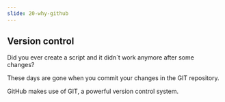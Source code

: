 ```yaml
---
slide: 20-why-github
---
```

## Version control

Did you ever create a script and it didn´t work anymore after some changes?

These days are gone when you commit your changes in the GIT repository.

GitHub makes use of GIT, a powerful version control system.